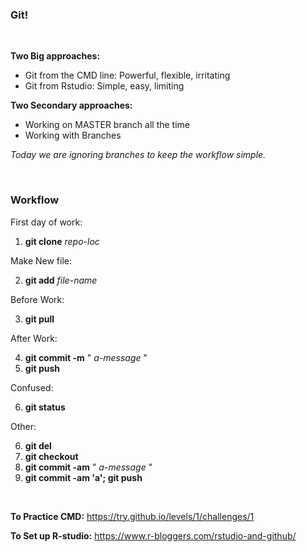 ### Git!

&nbsp;

**Two Big approaches:**

- Git from the CMD line:  Powerful, flexible, irritating
- Git from Rstudio:  Simple, easy, limiting

**Two Secondary approaches:**
- Working on MASTER branch all the time
- Working with Branches

*Today we are ignoring branches to keep the workflow simple.*

&nbsp;

### Workflow

First day of work:
1. **git clone** *repo-loc*

Make New file:

2. **git add** *file-name*

Before Work:

3. **git pull**

After Work:

4. **git commit -m** " *a-message* "
5. **git push**

Confused:

6. **git status**

Other:

6. **git del**
7. **git checkout**
8. **git commit -am** " *a-message* "
9. **git commit -am 'a'; git push**

&nbsp;

**To Practice CMD:**
https://try.github.io/levels/1/challenges/1

**To Set up R-studio:**
https://www.r-bloggers.com/rstudio-and-github/

